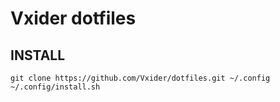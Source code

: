 # Vxider dotfiles

## INSTALL

```
git clone https://github.com/Vxider/dotfiles.git ~/.config
~/.config/install.sh
```
